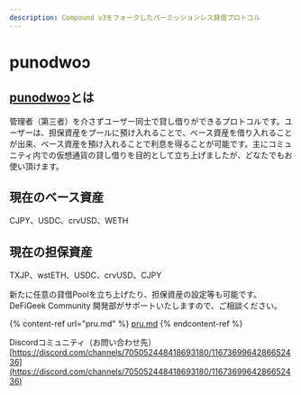 ```yaml
---
description: Compound v3をフォークしたパーミッションレス貸借プロトコル
---
```


# punodwoɔ

## [punodwoɔ](https://pnd.defigeek.xyz/)とは

管理者（第三者）を介さずユーザー同士で貸し借りができるプロトコルです。ユーザーは、担保資産をプールに預け入れることで、ベース資産を借り入れることが出来、ベース資産を預け入れることで利息を得ることが可能です。主にコミュニティ内での仮想通貨の貸し借りを目的として立ち上げましたが、どなたでもお使い頂けます。

## 現在のベース資産

CJPY、USDC、crvUSD、WETH

## 現在の担保資産

TXJP、wstETH、USDC、crvUSD、CJPY

新たに任意の貸借Poolを立ち上げたり、担保資産の設定等も可能です。\
&#x20;DeFiGeek Community 開発部がサポートいたしますので、ご相談ください。

{% content-ref url="pru.md" %}
[pru.md](pru.md)
{% endcontent-ref %}

Discordコミュニティ（お問い合わせ先）\
&#x20;[https://discord.com/channels/705052448418693180/1167369964286652436](https://discord.com/channels/705052448418693180/1167369964286652436)
